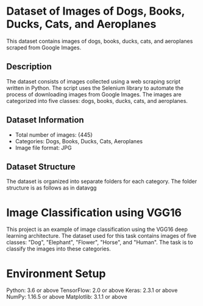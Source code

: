 # Dataset of Images of Dogs, Books, Ducks, Cats, and Aeroplanes

This dataset contains images of dogs, books, ducks, cats, and aeroplanes scraped from Google Images.

## Description
The dataset consists of images collected using a web scraping script written in Python. The script uses the Selenium library to automate the process of downloading images from Google Images. The images are categorized into five classes: dogs, books, ducks, cats, and aeroplanes.

## Dataset Information
- Total number of images: {445}
- Categories: Dogs, Books, Ducks, Cats, Aeroplanes
- Image file format: JPG

## Dataset Structure
The dataset is organized into separate folders for each category. The folder structure is as follows as in datavgg

# Image Classification using VGG16
This project is an example of image classification using the VGG16 deep learning architecture. The dataset used for this task contains images of five classes: "Dog", "Elephant", "Flower", "Horse", and "Human". The task is to classify the images into these categories.

# Environment Setup
Python: 3.6 or above
TensorFlow: 2.0 or above
Keras: 2.3.1 or above
NumPy: 1.16.5 or above
Matplotlib: 3.1.1 or above
